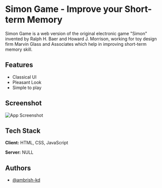 
# Simon Game - Improve your Short-term Memory

Simon Game is a web version of the original electronic game "Simon" invented by Ralph H. Baer and Howard J. Morrison, working for toy design firm Marvin Glass and Associates which help in improving short-term memory skill.
## Features

- Classical UI
- Pleasant Look
- Simple to play


## Screenshot

![App Screenshot](https://via.placeholder.com/468x300?text=App+Screenshot+Here)


## Tech Stack

**Client:** HTML, CSS, JavaScript

**Server:** NULL


## Authors

- [@ambrish-kd](https://github.com/ambrish-kd)

